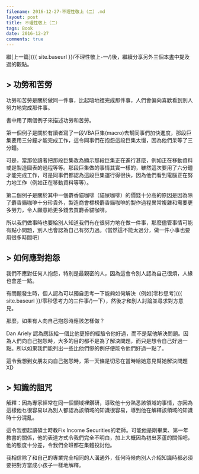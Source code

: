 ```yaml
---
filename: 2016-12-27-不理性敬上（二）.md
layout: post
title: 不理性敬上（二）
tags: Book
date: 2016-12-27
comments: true
---
```

繼[上一篇]({{ site.baseurl }}/不理性敬上-一/)後，繼續分享另外三個本[書](http://www.books.com.tw/products/0010704540)中提及過的觀點。

## > 功勞和苦勞

功勞和苦勞是關於做同一件事，比起暗地裡完成那件事，人們會偏向喜歡看到別人努力地完成那件事。

書中用了兩個例子來描述功勞和苦勞。

第一個例子是關於有讀者寫了一段VBA巨集(macro)去幫同事們加快進度，那段巨集要用三分鐘才能完成工作，這令同事們在抱怨這段巨集太慢，因為他們呆等了三分鐘。

可是，當那位讀者把那段巨集改為顯示那段巨集正在進行甚麼，例如正在移動資料或是製造圖表的過程等等。那段巨集做的事情其實一樣的，雖然這次要用了六分鐘才能完成工作，可是同事們都認為這段巨集運行得很快，因為他們看到電腦正在努力地工作（例如正在移動資料等等）。

第二個例子是關於其中一個麝香貓咖啡（貓屎咖啡）的價錢十分高的原因是因為除了麝香貓咖啡十分珍貴外，製造商會標榜麝香貓咖啡的製作過程異常複雜和需要更多勞力，令人願意給更多錢去買麝香貓咖啡。

所以我們做事時也要給別人知道我們有在很努力地在做一件事，那麼儘管事情可能有點小問題，別人也會認為自己有努力過。（當然這不能太過分，做一件小事也要用很多時間吧）

## > 如何應對抱怨

我們不應對任何人抱怨，特別是最親密的人，因為這會令別人認為自己很煩，人緣也會差一點。

有問題發生時，個人認為可以獨自思考一下能夠如何解決（例如[零秒思考]({{ site.baseurl }}/零秒思考力的三件事/)一下），然後才和別人討論並尋求對方意見。

那麼，如果有人向自己抱怨時應該怎樣做？

Dan Ariely 認為應該給一個比他更慘的經驗令他好過，而不是幫他解決問題。因為人們向自己抱怨時，大多的目的都不是為了解決問題，而只是想令自己好過一點。所以如果我們能列出一些比他們慘的例仔便能令他們好過一點了。

這令我想到女朋友向自己抱怨時，第一天條是切忌在當時給她意見幫她解決問題XD
    
## > 知識的詛咒

解釋：因為專家經常在同一個領域裡鑽研，導致他十分熟悉該領域的事情，亦因為這樣他乜很容易以為別人都認為該領域的知識很容易，導到他在解釋該領域的知識時十分混亂。

這令我想起讀碩士時教Fix Income Securities的老師。可能他是剛畢業、第一年教書的關係，他的表達方式令我們完全不明白，加上大概因為初出茅蘆的關係吧，他的態度十分差，令我們全班都在集體投討他。

我相信除了和自己的專業完全相同的人溝通外，任何時候向別人介紹知識時都必須要把對方當成小孩子一樣地解釋。